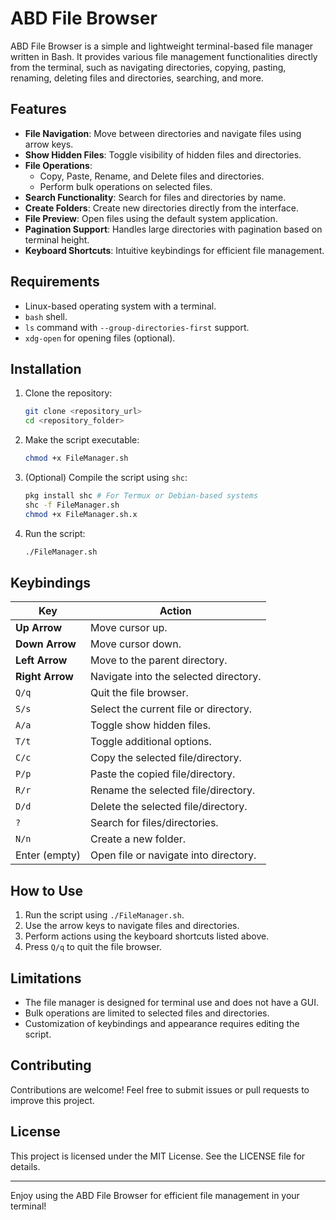# ABD File Browser

ABD File Browser is a simple and lightweight terminal-based file manager written in Bash. It provides various file management functionalities directly from the terminal, such as navigating directories, copying, pasting, renaming, deleting files and directories, searching, and more. 

## Features

- **File Navigation**: Move between directories and navigate files using arrow keys.
- **Show Hidden Files**: Toggle visibility of hidden files and directories.
- **File Operations**:
  - Copy, Paste, Rename, and Delete files and directories.
  - Perform bulk operations on selected files.
- **Search Functionality**: Search for files and directories by name.
- **Create Folders**: Create new directories directly from the interface.
- **File Preview**: Open files using the default system application.
- **Pagination Support**: Handles large directories with pagination based on terminal height.
- **Keyboard Shortcuts**: Intuitive keybindings for efficient file management.

## Requirements

- Linux-based operating system with a terminal.
- `bash` shell.
- `ls` command with `--group-directories-first` support.
- `xdg-open` for opening files (optional).

## Installation

1. Clone the repository:
   ```bash
   git clone <repository_url>
   cd <repository_folder>
   ```

2. Make the script executable:
   ```bash
   chmod +x FileManager.sh
   ```

3. (Optional) Compile the script using `shc`:
   ```bash
   pkg install shc # For Termux or Debian-based systems
   shc -f FileManager.sh
   chmod +x FileManager.sh.x
   ```

4. Run the script:
   ```bash
   ./FileManager.sh
   ```

## Keybindings

| Key              | Action                                |
|------------------|---------------------------------------|
| **Up Arrow**     | Move cursor up.                      |
| **Down Arrow**   | Move cursor down.                    |
| **Left Arrow**   | Move to the parent directory.        |
| **Right Arrow**  | Navigate into the selected directory.|
| `Q/q`            | Quit the file browser.               |
| `S/s`            | Select the current file or directory.|
| `A/a`            | Toggle show hidden files.            |
| `T/t`            | Toggle additional options.           |
| `C/c`            | Copy the selected file/directory.    |
| `P/p`            | Paste the copied file/directory.     |
| `R/r`            | Rename the selected file/directory.  |
| `D/d`            | Delete the selected file/directory.  |
| `?`              | Search for files/directories.        |
| `N/n`            | Create a new folder.                 |
| Enter (empty)    | Open file or navigate into directory.|

## How to Use

1. Run the script using `./FileManager.sh`.
2. Use the arrow keys to navigate files and directories.
3. Perform actions using the keyboard shortcuts listed above.
4. Press `Q/q` to quit the file browser.

## Limitations

- The file manager is designed for terminal use and does not have a GUI.
- Bulk operations are limited to selected files and directories.
- Customization of keybindings and appearance requires editing the script.

## Contributing

Contributions are welcome! Feel free to submit issues or pull requests to improve this project.

## License

This project is licensed under the MIT License. See the LICENSE file for details.

---

Enjoy using the ABD File Browser for efficient file management in your terminal!
